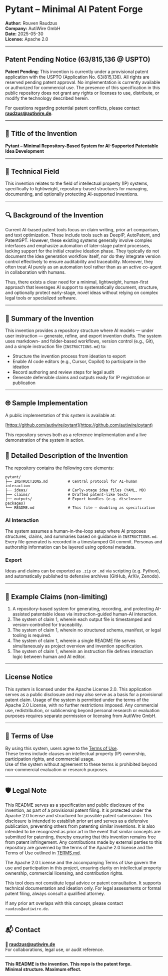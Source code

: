 # Pytant – Minimal AI Patent Forge

**Author:** Rouven Raudzus  
**Company:** AutiWire GmbH  
**Date:** 2025-05-30  
**License:** Apache 2.0

---

## Patent Pending Notice (63/815,136 @ USPTO)

**Patent Pending**: This invention is currently under a provisional patent application with the USPTO (Application No. 63/815,136). All rights are reserved pending patent approval. No implementation is currently available or authorized for commercial use. The presence of this specification in this public repository does not grant any rights or licenses to use, distribute, or modify the technology described herein.

For questions regarding potential patent conflicts, please contact **raudzus@autiwire.de**.

---

## 🧾 Title of the Invention

**Pytant – Minimal Repository-Based System for AI-Supported Patentable Idea Development**

---

## 🧠 Technical Field

This invention relates to the field of intellectual property (IP) systems, specifically to lightweight, repository-based structures for managing, documenting, and optionally protecting AI-supported inventions.

---

## 🔍 Background of the Invention

Current AI-based patent tools focus on claim writing, prior art comparison, and text optimization. These include tools such as DeepIP, AutoPatent, and PatentGPT. However, these existing systems generally involve complex interfaces and emphasize automation of later-stage patent processes, lacking support for the initial creative ideation phase. They typically do not document the idea generation workflow itself, nor do they integrate version control effectively to ensure auditability and traceability. Moreover, they often treat AI purely as an automation tool rather than as an active co-agent in collaboration with humans.

Thus, there exists a clear need for a minimal, lightweight, human-first approach that leverages AI support to systematically document, structure, and optionally protect early-stage, novel ideas without relying on complex legal tools or specialized software.

---

## 🔎 Summary of the Invention

This invention provides a repository structure where AI models — under user instruction — generate, refine, and export invention drafts. The system uses markdown- and folder-based workflows, version control (e.g., Git), and a simple instruction file (`INSTRUCTIONS.md`) to:

* Structure the invention process from ideation to export
* Enable AI code editors (e.g., Cursor, Copilot) to participate in the ideation
* Record authoring and review steps for legal audit
* Generate defensible claims and outputs ready for IP registration or publication

---

## 🌐 Sample Implementation

A public implementation of this system is available at:

[https://github.com/autiwire/pytant](https://github.com/autiwire/pytant)

This repository serves both as a reference implementation and a live demonstration of the system in action.

## 📐 Detailed Description of the Invention

The repository contains the following core elements:

```
pytant/
├── INSTRUCTIONS.md         # Central protocol for AI-human interaction
├── ideas/                  # Early-stage idea files (YAML, MD)
├── claims/                 # Drafted patent-like texts
├── outputs/                # Export bundles (e.g. disclosure packages)
└── README.md               # This file — doubling as specification
```

### AI Interaction

The system assumes a human-in-the-loop setup where AI proposes structures, claims, and summaries based on guidance in `INSTRUCTIONS.md`. Every file generated is recorded in a timestamped Git commit. Personas and authorship information can be layered using optional metadata.

### Export

Ideas and claims can be exported as `.zip` or `.md` via scripting (e.g. Python), and automatically published to defensive archives (GitHub, ArXiv, Zenodo).

---

## 📄 Example Claims (non-limiting)

1. A repository-based system for generating, recording, and protecting AI-assisted patentable ideas via instruction-guided human-AI interaction.
2. The system of claim 1, wherein each output file is timestamped and version-controlled for traceability.
3. The system of claim 1, wherein no structured schema, manifest, or legal tooling is required.
4. The system of claim 1, wherein a single README file serves simultaneously as project overview and invention specification.
5. The system of claim 1, wherein an instruction file defines interaction logic between human and AI editor.

---

## License Notice

This system is licensed under the Apache License 2.0. This application serves as a public disclosure and may also serve as a basis for a provisional patent claim. Usage of the system is permitted under the terms of the Apache 2.0 License, with no further restrictions imposed. Any commercial use, redistribution, or sublicensing beyond personal research or evaluation purposes requires separate permission or licensing from AutiWire GmbH.

---

## 📜 Terms of Use

By using this system, users agree to the [Terms of Use](./TERMS.md).  
These terms include clauses on intellectual property (IP) ownership, participation rights, and commercial usage.  
Use of the system without agreement to these terms is prohibited beyond non-commercial evaluation or research purposes.

---

## 🛡️ Legal Note

This README serves as a specification and public disclosure of the invention, as part of a provisional patent filing. It is protected under the Apache 2.0 license and structured for possible patent submission. This disclosure is intended to establish prior art and serves as a defensive publication, preventing others from patenting similar inventions. It is also intended to be recognized as prior art in the event that similar concepts are submitted for patenting, thereby ensuring that this invention remains free from patent infringement. Any contributions made by external parties to this repository are governed by the terms of the Apache 2.0 license and the Terms of Use outlined in [TERMS.md](./TERMS.md).

The Apache 2.0 License and the accompanying Terms of Use govern the use and participation in this project, ensuring clarity on intellectual property ownership, commercial licensing, and contribution rights.

This tool does not constitute legal advice or patent consultation. It supports technical documentation and ideation only. For legal assessments or formal patent filing, always consult a qualified attorney.

If any prior art overlaps with this concept, please contact `raudzus@autiwire.de`.

---

## 📬 Contact

**📧 [raudzus@autiwire.de](mailto:raudzus@autiwire.de)**  
For collaborations, legal use, or audit reference.

---

**This README is the invention. This repo is the patent forge.**  
**Minimal structure. Maximum effect.**
